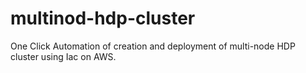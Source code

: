 # multinod-hdp-cluster
One Click Automation of creation and deployment of multi-node HDP cluster using Iac on AWS.
